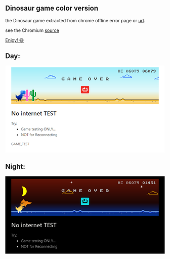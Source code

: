 ## Dinosaur game color version

the Dinosaur game extracted from chrome offline error page or [url](chrome://dino/).

see the Chromium [source](https://cs.chromium.org/chromium/src/components/neterror/resources/offline.js?q=t-rex+package:%5Echromium$&dr=C&l=7)


[Enjoy! :smile: ](https://github.com/bill1812/dino/)

## Day:

![chrome offline game cast](img/trex_day.png)

## Night:

![chrome offline game cast](img/trex_night.png)
